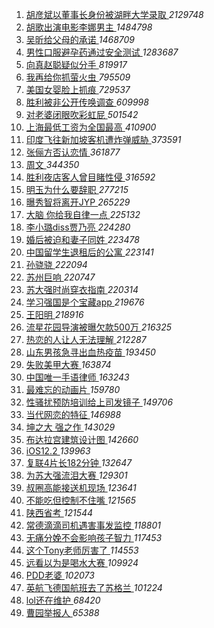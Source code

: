 1. [ 胡彦斌以董事长身份被湖畔大学录取 ](https://s.weibo.com/weibo?q=%23%E8%83%A1%E5%BD%A6%E6%96%8C%E4%BB%A5%E8%91%A3%E4%BA%8B%E9%95%BF%E8%BA%AB%E4%BB%BD%E8%A2%AB%E6%B9%96%E7%95%94%E5%A4%A7%E5%AD%A6%E5%BD%95%E5%8F%96%23&Refer=top) *2129748*
1. [ 胡歌出演电影李娜男主 ](https://s.weibo.com/weibo?q=%23%E8%83%A1%E6%AD%8C%E5%87%BA%E6%BC%94%E7%94%B5%E5%BD%B1%E6%9D%8E%E5%A8%9C%E7%94%B7%E4%B8%BB%23&Refer=top) *1484798*
1. [ 吴昕给父母的承诺 ](https://s.weibo.com/weibo?q=%23%E5%90%B4%E6%98%95%E7%BB%99%E7%88%B6%E6%AF%8D%E7%9A%84%E6%89%BF%E8%AF%BA%23&Refer=top) *1468709*
1. [ 男性口服避孕药通过安全测试 ](https://s.weibo.com/weibo?q=%23%E7%94%B7%E6%80%A7%E5%8F%A3%E6%9C%8D%E9%81%BF%E5%AD%95%E8%8D%AF%E9%80%9A%E8%BF%87%E5%AE%89%E5%85%A8%E6%B5%8B%E8%AF%95%23&Refer=top) *1283687*
1. [ 向真赵聪疑似分手 ](https://s.weibo.com/weibo?q=%E5%90%91%E7%9C%9F%E8%B5%B5%E8%81%AA%E7%96%91%E4%BC%BC%E5%88%86%E6%89%8B&Refer=top) *819917*
1. [ 我再给你抓萤火虫 ](https://s.weibo.com/weibo?q=%23%E6%88%91%E5%86%8D%E7%BB%99%E4%BD%A0%E6%8A%93%E8%90%A4%E7%81%AB%E8%99%AB%23&Refer=top) *795509*
1. [ 美国女婴脸上抓痕 ](https://s.weibo.com/weibo?q=%23%E7%BE%8E%E5%9B%BD%E5%A5%B3%E5%A9%B4%E8%84%B8%E4%B8%8A%E6%8A%93%E7%97%95%23&Refer=top) *729537*
1. [ 胜利被非公开传唤调查 ](https://s.weibo.com/weibo?q=%E8%83%9C%E5%88%A9%E8%A2%AB%E9%9D%9E%E5%85%AC%E5%BC%80%E4%BC%A0%E5%94%A4%E8%B0%83%E6%9F%A5&Refer=top) *609998*
1. [ 对老婆闭眼吹彩虹屁 ](https://s.weibo.com/weibo?q=%23%E5%AF%B9%E8%80%81%E5%A9%86%E9%97%AD%E7%9C%BC%E5%90%B9%E5%BD%A9%E8%99%B9%E5%B1%81%23&Refer=top) *501542*
1. [ 上海最低工资为全国最高 ](https://s.weibo.com/weibo?q=%23%E4%B8%8A%E6%B5%B7%E6%9C%80%E4%BD%8E%E5%B7%A5%E8%B5%84%E4%B8%BA%E5%85%A8%E5%9B%BD%E6%9C%80%E9%AB%98%23&Refer=top) *410900*
1. [ 印度飞往新加坡客机遭炸弹威胁 ](https://s.weibo.com/weibo?q=%23%E5%8D%B0%E5%BA%A6%E9%A3%9E%E5%BE%80%E6%96%B0%E5%8A%A0%E5%9D%A1%E5%AE%A2%E6%9C%BA%E9%81%AD%E7%82%B8%E5%BC%B9%E5%A8%81%E8%83%81%23&Refer=top) *373591*
1. [ 张俪方否认恋情 ](https://s.weibo.com/weibo?q=%23%E5%BC%A0%E4%BF%AA%E6%96%B9%E5%90%A6%E8%AE%A4%E6%81%8B%E6%83%85%23&Refer=top) *361877*
1. [ 周文 ](https://s.weibo.com/weibo?q=%E5%91%A8%E6%96%87&Refer=top) *344350*
1. [ 胜利夜店客人曾目睹性侵 ](https://s.weibo.com/weibo?q=%23%E8%83%9C%E5%88%A9%E5%A4%9C%E5%BA%97%E5%AE%A2%E4%BA%BA%E6%9B%BE%E7%9B%AE%E7%9D%B9%E6%80%A7%E4%BE%B5%23&Refer=top) *316592*
1. [ 明玉为什么要辞职 ](https://s.weibo.com/weibo?q=%23%E6%98%8E%E7%8E%89%E4%B8%BA%E4%BB%80%E4%B9%88%E8%A6%81%E8%BE%9E%E8%81%8C%23&Refer=top) *277215*
1. [ 曝秀智将离开JYP ](https://s.weibo.com/weibo?q=%E6%9B%9D%E7%A7%80%E6%99%BA%E5%B0%86%E7%A6%BB%E5%BC%80JYP&Refer=top) *265229*
1. [ 大脑 你给我自律一点 ](https://s.weibo.com/weibo?q=%E5%A4%A7%E8%84%91%20%E4%BD%A0%E7%BB%99%E6%88%91%E8%87%AA%E5%BE%8B%E4%B8%80%E7%82%B9&Refer=top) *225132*
1. [ 李小璐diss贾乃亮 ](https://s.weibo.com/weibo?q=%23%E6%9D%8E%E5%B0%8F%E7%92%90diss%E8%B4%BE%E4%B9%83%E4%BA%AE%23&Refer=top) *224280*
1. [ 婚后被迫和妻子同姓 ](https://s.weibo.com/weibo?q=%23%E5%A9%9A%E5%90%8E%E8%A2%AB%E8%BF%AB%E5%92%8C%E5%A6%BB%E5%AD%90%E5%90%8C%E5%A7%93%23&Refer=top) *223478*
1. [ 中国留学生退租后的公寓 ](https://s.weibo.com/weibo?q=%E4%B8%AD%E5%9B%BD%E7%95%99%E5%AD%A6%E7%94%9F%E9%80%80%E7%A7%9F%E5%90%8E%E7%9A%84%E5%85%AC%E5%AF%93&Refer=top) *223141*
1. [ 孙骁骁 ](https://s.weibo.com/weibo?q=%E5%AD%99%E9%AA%81%E9%AA%81&Refer=top) *222094*
1. [ 苏州巨响 ](https://s.weibo.com/weibo?q=%23%E8%8B%8F%E5%B7%9E%E5%B7%A8%E5%93%8D%23&Refer=top) *220747*
1. [ 苏大强时尚穿衣指南 ](https://s.weibo.com/weibo?q=%E8%8B%8F%E5%A4%A7%E5%BC%BA%E6%97%B6%E5%B0%9A%E7%A9%BF%E8%A1%A3%E6%8C%87%E5%8D%97&Refer=top) *220314*
1. [ 学习强国是个宝藏app ](https://s.weibo.com/weibo?q=%23%E5%AD%A6%E4%B9%A0%E5%BC%BA%E5%9B%BD%E6%98%AF%E4%B8%AA%E5%AE%9D%E8%97%8Fapp%23&Refer=top) *219676*
1. [ 王阳明 ](https://s.weibo.com/weibo?q=%23%E7%8E%8B%E9%98%B3%E6%98%8E%23&Refer=top) *218916*
1. [ 流星花园导演被曝欠款500万 ](https://s.weibo.com/weibo?q=%E6%B5%81%E6%98%9F%E8%8A%B1%E5%9B%AD%E5%AF%BC%E6%BC%94%E8%A2%AB%E6%9B%9D%E6%AC%A0%E6%AC%BE500%E4%B8%87&Refer=top) *216325*
1. [ 热恋的人让人无法理解 ](https://s.weibo.com/weibo?q=%23%E7%83%AD%E6%81%8B%E7%9A%84%E4%BA%BA%E8%AE%A9%E4%BA%BA%E6%97%A0%E6%B3%95%E7%90%86%E8%A7%A3%23&Refer=top) *212287*
1. [ 山东男孩急寻出血热疫苗 ](https://s.weibo.com/weibo?q=%23%E5%B1%B1%E4%B8%9C%E7%94%B7%E5%AD%A9%E6%80%A5%E5%AF%BB%E5%87%BA%E8%A1%80%E7%83%AD%E7%96%AB%E8%8B%97%23&Refer=top) *193450*
1. [ 失败美甲大赛 ](https://s.weibo.com/weibo?q=%23%E5%A4%B1%E8%B4%A5%E7%BE%8E%E7%94%B2%E5%A4%A7%E8%B5%9B%23&Refer=top) *163874*
1. [ 中国唯一手语律师 ](https://s.weibo.com/weibo?q=%E4%B8%AD%E5%9B%BD%E5%94%AF%E4%B8%80%E6%89%8B%E8%AF%AD%E5%BE%8B%E5%B8%88&Refer=top) *163243*
1. [ 最难忘的动画片 ](https://s.weibo.com/weibo?q=%23%E6%9C%80%E9%9A%BE%E5%BF%98%E7%9A%84%E5%8A%A8%E7%94%BB%E7%89%87%23&Refer=top) *159780*
1. [ 性骚扰预防培训给上司发镜子 ](https://s.weibo.com/weibo?q=%E6%80%A7%E9%AA%9A%E6%89%B0%E9%A2%84%E9%98%B2%E5%9F%B9%E8%AE%AD%E7%BB%99%E4%B8%8A%E5%8F%B8%E5%8F%91%E9%95%9C%E5%AD%90&Refer=top) *149706*
1. [ 当代网恋的特征 ](https://s.weibo.com/weibo?q=%E5%BD%93%E4%BB%A3%E7%BD%91%E6%81%8B%E7%9A%84%E7%89%B9%E5%BE%81&Refer=top) *146988*
1. [ 坤之大 强之作 ](https://s.weibo.com/weibo?q=%E5%9D%A4%E4%B9%8B%E5%A4%A7%20%E5%BC%BA%E4%B9%8B%E4%BD%9C&Refer=top) *143029*
1. [ 布达拉宫建筑设计图 ](https://s.weibo.com/weibo?q=%E5%B8%83%E8%BE%BE%E6%8B%89%E5%AE%AB%E5%BB%BA%E7%AD%91%E8%AE%BE%E8%AE%A1%E5%9B%BE&Refer=top) *142660*
1. [ iOS12.2 ](https://s.weibo.com/weibo?q=%23iOS12.2%23&Refer=top) *139963*
1. [ 复联4片长182分钟 ](https://s.weibo.com/weibo?q=%23%E5%A4%8D%E8%81%944%E7%89%87%E9%95%BF182%E5%88%86%E9%92%9F%23&Refer=top) *132647*
1. [ 为苏大强流泪大赛 ](https://s.weibo.com/weibo?q=%23%E4%B8%BA%E8%8B%8F%E5%A4%A7%E5%BC%BA%E6%B5%81%E6%B3%AA%E5%A4%A7%E8%B5%9B%23&Refer=top) *129301*
1. [ 叔圈高能接送机现场 ](https://s.weibo.com/weibo?q=%E5%8F%94%E5%9C%88%E9%AB%98%E8%83%BD%E6%8E%A5%E9%80%81%E6%9C%BA%E7%8E%B0%E5%9C%BA&Refer=top) *123641*
1. [ 不能吃但控制不住嘴 ](https://s.weibo.com/weibo?q=%23%E4%B8%8D%E8%83%BD%E5%90%83%E4%BD%86%E6%8E%A7%E5%88%B6%E4%B8%8D%E4%BD%8F%E5%98%B4%23&Refer=top) *121565*
1. [ 陕西省考 ](https://s.weibo.com/weibo?q=%23%E9%99%95%E8%A5%BF%E7%9C%81%E8%80%83%23&Refer=top) *121544*
1. [ 常德滴滴司机遇害事发监控 ](https://s.weibo.com/weibo?q=%E5%B8%B8%E5%BE%B7%E6%BB%B4%E6%BB%B4%E5%8F%B8%E6%9C%BA%E9%81%87%E5%AE%B3%E4%BA%8B%E5%8F%91%E7%9B%91%E6%8E%A7&Refer=top) *118801*
1. [ 无痛分娩不会影响孩子智力 ](https://s.weibo.com/weibo?q=%23%E6%97%A0%E7%97%9B%E5%88%86%E5%A8%A9%E4%B8%8D%E4%BC%9A%E5%BD%B1%E5%93%8D%E5%AD%A9%E5%AD%90%E6%99%BA%E5%8A%9B%23&Refer=top) *117453*
1. [ 这个Tony老师厉害了 ](https://s.weibo.com/weibo?q=%23%E8%BF%99%E4%B8%AATony%E8%80%81%E5%B8%88%E5%8E%89%E5%AE%B3%E4%BA%86%23&Refer=top) *114553*
1. [ 远看以为是喝水大赛 ](https://s.weibo.com/weibo?q=%E8%BF%9C%E7%9C%8B%E4%BB%A5%E4%B8%BA%E6%98%AF%E5%96%9D%E6%B0%B4%E5%A4%A7%E8%B5%9B&Refer=top) *109924*
1. [ PDD老婆 ](https://s.weibo.com/weibo?q=PDD%E8%80%81%E5%A9%86&Refer=top) *102073*
1. [ 英航飞德国航班去了苏格兰 ](https://s.weibo.com/weibo?q=%23%E8%8B%B1%E8%88%AA%E9%A3%9E%E5%BE%B7%E5%9B%BD%E8%88%AA%E7%8F%AD%E5%8E%BB%E4%BA%86%E8%8B%8F%E6%A0%BC%E5%85%B0%23&Refer=top) *101224*
1. [ lol还在维护 ](https://s.weibo.com/weibo?q=%23lol%E8%BF%98%E5%9C%A8%E7%BB%B4%E6%8A%A4%23&Refer=top) *68420*
1. [ 曹园举报人 ](https://s.weibo.com/weibo?q=%E6%9B%B9%E5%9B%AD%E4%B8%BE%E6%8A%A5%E4%BA%BA&Refer=top) *65388*